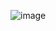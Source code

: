 ![image](https://user-images.githubusercontent.com/40876673/204619937-a6d89ddf-960e-45af-bc79-98b526bbd642.png)
